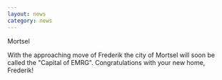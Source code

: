 ```yaml
---
layout: news
category: news
---
```

Mortsel

With the approaching move of Frederik the city of Mortsel will soon be called the "Capital of EMRG". Congratulations with your new home, Frederik!